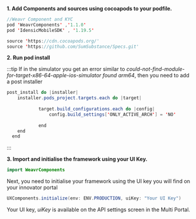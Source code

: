**1. Add Components and sources using cocoapods to your podfile.**


````java
//Weavr Component and KYC
pod 'WeavrComponents' ,'1.1.0'
pod 'IdensicMobileSDK' , '1.19.5'
````
````java
source 'https://cdn.cocoapods.org/'
source 'https://github.com/SumSubstance/Specs.git'
````

**2. Run pod install**

:::tip
If in the simulator you get an error similar to *could-not-find-module-for-target-x86-64-apple-ios-simulator found arm64*, then you need to add a post installer

````java
post_install do |installer|
    installer.pods_project.targets.each do |target|
        
            target.build_configurations.each do |config|
                config.build_settings['ONLY_ACTIVE_ARCH'] = 'NO'
               
            end
    end
  end
````
:::

**3. Import and initialise the framework using your UI Key.**
````java
import WeavrComponents
````

Next, you need to initialise your framework using the UI key you will find on your innovator portal
````java
UXComponents.initialize(env: ENV.PRODUCTION, uiKey: "Your UI Key")
````

Your UI key, *uiKey* is available on the API settings screen in the Multi Portal.